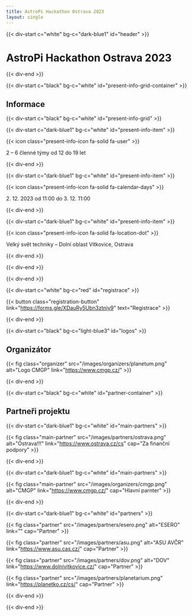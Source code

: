 ```yaml
---
title: AstroPi Hackathon Ostrava 2023
layout: single
---
```


{{< div-start c="white" bg-c="dark-blue1" id="header" >}}

# AstroPi Hackathon Ostrava 2023

{{< div-end >}}

{{< div-start c="black" bg-c="white" id="present-info-grid-container" >}}

## Informace

{{< div-start c="black" bg-c="white" id="present-info-grid" >}}

{{< div-start c="dark-blue1" bg-c="white" id="present-info-item" >}}

{{< icon class="present-info-icon fa-solid fa-user" >}}

2 – 6 členné týmy od 12 do 19 let

{{< div-end >}}

{{< div-start c="dark-blue1" bg-c="white" id="present-info-item" >}}

{{< icon class="present-info-icon fa-solid fa-calendar-days" >}}

2\. 12\. 2023 od 11:00 do 3. 12. 11:00

{{< div-end >}}

{{< div-start c="dark-blue1" bg-c="white" id="present-info-item" >}}

{{< icon class="present-info-icon fa-solid fa-location-dot" >}}

Velký svět techniky – Dolní oblast Vítkovice, Ostrava

{{< div-end >}}

{{< div-end >}}

{{< div-end >}}

{{< div-start c="white" bg-c="red" id="registrace" >}}

{{< button class="registration-button" link="https://forms.gle/XDauRy5Ubn3ztniy9" text="Registrace" >}}

{{< div-end >}}

{{< div-start c="black" bg-c="light-blue3" id="logos" >}}

## Organizátor

{{< fig class="organizer" src="/images/organizers/planetum.png" alt="Logo CMGP" link="https://www.cmgp.cz/" >}}

{{< div-end >}}

{{< div-start c="black" bg-c="white" id="partner-container" >}}

## Partneři projektu

{{< div-start c="dark-blue1" bg-c="white" id="main-partners" >}}

{{< fig class="main-partner" src="/images/partners/ostrava.png" alt="Ostrava!!!" link="https://www.ostrava.cz/cs" cap="Za finanční podpory" >}}

{{< div-end >}}

{{< div-start c="dark-blue1" bg-c="white" id="main-partners" >}}

{{< fig class="main-partner" src="/images/organizers/cmgp.png" alt="CMGP" link="https://www.cmgp.cz/" cap="Hlavní parnter" >}}

{{< div-end >}}

{{< div-start c="dark-blue1" bg-c="white" id="partners" >}}

{{< fig class="partner" src="/images/partners/esero.png" alt="ESERO" link="" cap="Partner" >}}

{{< fig class="partner" src="/images/partners/asu.png" alt="ASU AVČR" link="https://www.asu.cas.cz/" cap="Partner" >}}

{{< fig class="partner" src="/images/partners/dov.png" alt="DOV" link="https://www.dolnivitkovice.cz/" cap="Partner" >}}

{{< fig class="partner" src="/images/partners/planetarium.png" link="https://planetko.cz/cs/" cap="Partner" >}}

{{< div-end >}}

{{< div-end >}}